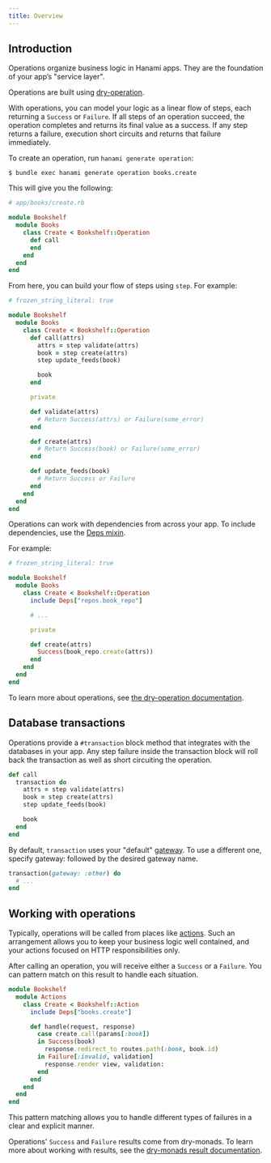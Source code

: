 ```yaml
---
title: Overview
---
```


## Introduction

Operations organize business logic in Hanami apps. They are the foundation of your app’s "service layer".

Operations are built using [dry-operation](https://dry-rb.org/gems/dry-operation/1.0/).

With operations, you can model your logic as a linear flow of steps, each returning a `Success` or `Failure`. If all steps of an operation succeed, the operation completes and returns its final value as a success. If any step returns a failure, execution short circuits and returns that failure immediately.

To create an operation, run `hanami generate operation`:

```shell
$ bundle exec hanami generate operation books.create
```

This will give you the following:

```ruby
# app/books/create.rb

module Bookshelf
  module Books
    class Create < Bookshelf::Operation
      def call
      end
    end
  end
end
```

From here, you can build your flow of steps using `step`. For example:

```ruby
# frozen_string_literal: true

module Bookshelf
  module Books
    class Create < Bookshelf::Operation
      def call(attrs)
        attrs = step validate(attrs)
        book = step create(attrs)
        step update_feeds(book)

        book
      end

      private

      def validate(attrs)
        # Return Success(attrs) or Failure(some_error)
      end

      def create(attrs)
        # Return Success(book) or Failure(some_error)
      end

      def update_feeds(book)
        # Return Success or Failure
      end
    end
  end
end
```

Operations can work with dependencies from across your app. To include dependencies, use the [Deps mixin](/v2.2/app/container-and-components/#injecting-dependencies-via-deps).

For example:

```ruby
# frozen_string_literal: true

module Bookshelf
  module Books
    class Create < Bookshelf::Operation
      include Deps["repos.book_repo"]

      # ...

      private

      def create(attrs)
        Success(book_repo.create(attrs))
      end
    end
  end
end
```

To learn more about operations, see [the dry-operation documentation](https://dry-rb.org/gems/dry-operation/1.0/).

## Database transactions

Operations provide a `#transaction` block method that integrates with the databases in your app. Any step failure inside the transaction block will roll back the transaction as well as short circuiting the operation.

```ruby
def call
  transaction do
    attrs = step validate(attrs)
    book = step create(attrs)
    step update_feeds(book)

    book
  end
end
```

By default, `transaction` uses your "default" [gateway](/v2.2/database/configuration/#gateway-configuration). To use a different one, specify gateway: followed by the desired gateway name.

```ruby
transaction(gateway: :other) do
  # ...
end
```

## Working with operations

Typically, operations will be called from places like [actions](/v2.2/actions/overview/). Such an arrangement allows you to keep your business logic well contained, and your actions focused on HTTP responsibilities only.

After calling an operation, you will receive either a `Success` or a `Failure`. You can pattern match on this result to handle each situation.

```ruby
module Bookshelf
  module Actions
    class Create < Bookshelf::Action
      include Deps["books.create"]

      def handle(request, response)
        case create.call(params[:book])
        in Success(book)
          response.redirect_to routes.path(:book, book.id)
        in Failure[:invalid, validation]
          response.render view, validation:
        end
      end
    end
  end
end
```

This pattern matching allows you to handle different types of failures in a clear and explicit manner.

Operations' `Success` and `Failure` results come from dry-monads. To learn more about working with results, see the [dry-monads result documentation](https://dry-rb.org/gems/dry-monads/1.6/result/).
